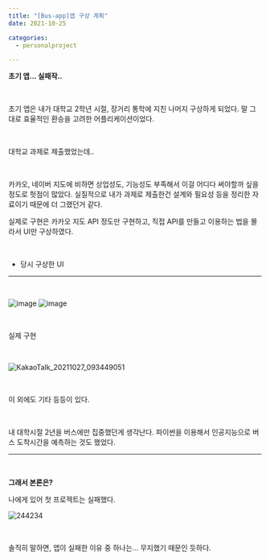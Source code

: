 ```yaml
---
title: "[Bus-app]앱 구상 계획"
date: 2021-10-25

categories:
  - personalproject

---
```



**초기 앱... 실패작..**

<br>

초기 앱은 내가 대학교 2학년 시절, 장거리 통학에 지친 나머지 구상하게 되었다.
말 그대로 효율적인 환승을 고려한 어플리케이션이었다.

<br>

대학교 과제로 제출했었는데..

<br>

카카오, 네이버 지도에 비하면 상업성도, 기능성도 부족해서 이걸 어디다 써야할까 싶을 정도로 헛점이 많았다. 실질적으로 내가 과제로 제출한건 설계와 필요성 등을 정리한 자료이기 때문에 더 그랬던거 같다.


실제로 구현은 카카오 지도 API 정도만 구현하고, 직접 API를 만들고 이용하는 법을 몰라서 UI만 구상하였다.

<br>

- 당시 구상한 UI

---

<br>

![image](https://user-images.githubusercontent.com/47859845/138658118-8c707cd8-d157-4ecf-95e9-002cfc2eaeb1.png)
![image](https://user-images.githubusercontent.com/47859845/138657907-457e304f-528b-4295-a19f-ef2fe260dbbb.png)

<br>

실제 구현

<br>

![KakaoTalk_20211027_093449051](https://user-images.githubusercontent.com/47859845/138980465-62830d54-3801-40bc-9894-27f586837f18.jpg)

<br>

이 외에도 기타 등등이 있다.

<br>

내 대학시절 2년을 버스에만 집중했던게 생각난다. 파이썬을 이용해서 인공지능으로 버스 도착시간을 예측하는 것도 했었다.


---

<br>

**그래서 본론은?**

나에게 있어 첫 프로젝트는 실패했다.


![244234](https://user-images.githubusercontent.com/47859845/138659256-dc2847b7-6ae6-4073-ac12-db35ce7d93bf.jpg)


<br>

솔직히 말하면, 앱이 실패한 이유 중 하나는... 무지했기 때문인 듯하다.

<br>
<br>
<br>